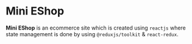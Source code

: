 # Mini EShop

__Mini EShop__ is an ecommerce site which is created using `reactjs` where state management is done by using `@reduxjs/toolkit` & `react-redux`. 
